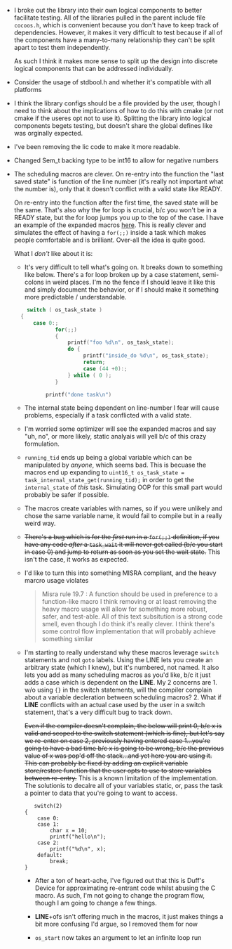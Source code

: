 * I broke out the library into their own logical components to better
  facilitate testing. All of the libraries pulled in the parent include file
  `cocoos.h`, which is convenient because you don't have to keep track of
  dependencies. However, it makes it very difficult to test because if all of
  the components have a many-to-many relationship they can't be split apart to
  test them independently.

  As such I think it makes more sense to split up the design into discrete
  logical components that can be addressed individually.

* Consider the usage of stdbool.h and whether it's compatible with all
  platforms

* I think the library configs should be a file provided by the user, though I
  need to think about the implications of how to do this with cmake (or not
  cmake if the useres opt not to use it). Splitting the library into logical
  components begets testing, but doesn't share the global defines like was
  orginally expected.

* I've been removing the lic code to make it more readable.

* Changed Sem_t backing type to be int16 to allow for negative numbers

* The scheduling macros are clever. On re-entry into the function the "last
  saved state" is function of the line number (it's really not important what
  the number is), only that it doesn't conflict with a valid state like READY.

  On re-entry into the function after the first time, the saved state will be
  the same. That's also why the for loop is crucial, b/c you won't be in a
  READY state, but the for loop jumps you up to the top of the case. I have an
  example of the expanded macros [here](https://godbolt.org/z/z4vPd5Wh7). This
  is really clever and simulates the effect of having a `for(;;)` inside a task
  which makes people comfortable and is brilliant. Over-all the idea is quite
  good.

  What I _don't_ like about it is:
  * It's very difficult to tell what's going on. It breaks down to something
    like below. There's a for loop broken up by a case statement, semi-colons
    in weird places. I'm no the fence if I should leave it like this and simply
    document the behavior, or if I should make it something more predictable /
    understandable.

  ```c
      switch ( os_task_state )
    {
        case 0:;
               for(;;)
               {
                   printf("foo %d\n", os_task_state);
                   do {
                        printf("inside_do %d\n", os_task_state);
                        return;
                        case (44 +0):;
                   } while ( 0 );
               }

            printf("done task\n")
  ```

  * The internal state being dependent on line-number I fear will cause
    problems, especially if a task conflicted with a valid state.

  * I'm worried some optimizer will see the expanded macros and say "uh, no",
    or more likely, static analyais will yell b/c of this crazy formulation.

  * `running_tid` ends up being a global variable which can be manipulated by
    _anyone_, which seems bad. This is becuase the macros end up expanding to
    `uint16_t os_task_state = task_internal_state_get(running_tid);` in order
    to get the `internal_state` of _this_ task. Simulating OOP for this small
    part would probably be safer if possible.

  * The macros create variables with names, so if you were unlikely and chose
    the same variable name, it would fail to compile but in a really weird way.

  * ~~There's a bug which is for the _first_ run in a `for(;;)` definition, if
    you have any code _after_ a `task_wait` it will never get called (b/c you
    start in case 0) and jump to return as soon as you set the wait state.~~
    This isn't the case, it works as expected.

  * I'd like to turn this into something MISRA compliant, and the heavy marcro
    usage violates
    > Misra rule 19.7 : A function should be used in preference to a function-like macro
    I think removing or at least removing the heavy macro usage will allow for
    something more robust, safer, and test-able. All of this text subsitution
    is a strong code smell, even though I do think it's really clever. I think
    there's some control flow implementation that will probably achieve
    something similar

  * I'm starting to really understand why these macros leverage `switch`
    statements and not `goto` labels. Using the LINE lets you create an
    arbitrary state (which I knew), but it's numbered, not named. It also lets
    you add as many scheduling macros as you'd like, b/c it just adds a case
    which is dependent on the __LINE__. My 2 concerns are 1. w/o using `{}` in
    the switch statements, will the compiler complain about a variable
    decleration between scheduling macros? 2. What if __LINE__ conflicts with
    an actual case used by the user in a switch statement, that's a very
    difficult bug to track down.

    ~~Even if the compiler doesn't complain, the below will print 0, b/c x is
    valid and scoped to the switch statement (which is fine), but let's say we
    re-enter on case 2, previously having entered case 1...you're going to have
    a bad time b/c x is going to be wrong, b/c the previous value of x was
    pop'd off the stack...and yet here you are using it. This can probably be
    fixed by adding an explicit variable store/restore function that the user
    opts to use to store variables between re-entry.~~ This is a known
    limitation of the implementation. The solutionis to decalre all of your
    variables static, or, pass the task a pointer to data that you're going to
    want to access.

    ```
       switch(2)
    {
        case 0:
        case 1:
            char x = 10;
            printf("hello\n");
        case 2:
            printf("%d\n", x);
        default:
            break;
    }
    ```

    * After a ton of heart-ache, I've figured out that this is  Duff's Device
      for approximating re-entrant code whilst abusing the C macro. As such,
      I'm not going to change the program flow, though I am going to change a
      few things.

    * __LINE__+ofs isn't offering much in the macros, it just makes things a
      bit more confusing I'd argue, so I removed them for now

    * `os_start` now takes an argument to let an infinite loop run
